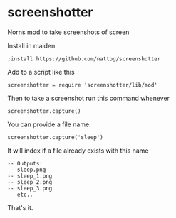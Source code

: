 # screenshotter

Norns mod to take screenshots of screen

Install in maiden

```
;install https://github.com/nattog/screenshotter
```

Add to a script like this

```
screenshotter = require 'screenshotter/lib/mod'
```

Then to take a screenshot run this command whenever

```
screenshotter.capture()
```

You can provide a file name:

```
screenshotter.capture('sleep')
```

It will index if a file already exists with this name


```
-- Outputs:
-- sleep.png
-- sleep_1.png
-- sleep_2.png
-- sleep_3.png
-- etc..
```

That's it. 

